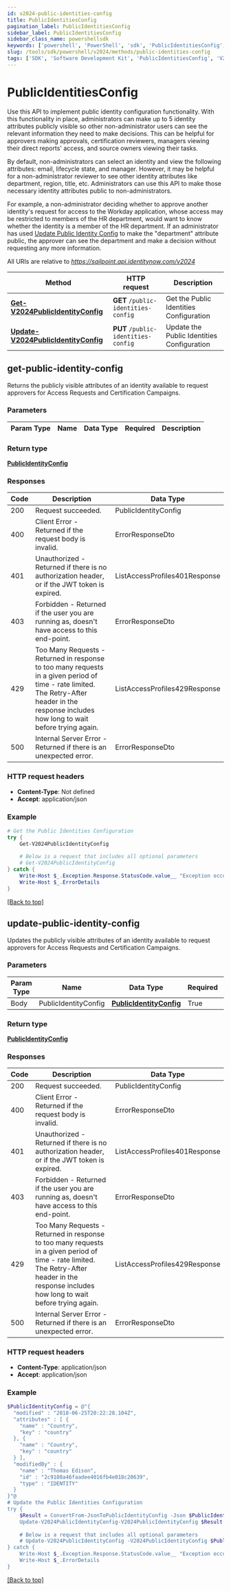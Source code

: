 ```yaml
---
id: v2024-public-identities-config
title: PublicIdentitiesConfig
pagination_label: PublicIdentitiesConfig
sidebar_label: PublicIdentitiesConfig
sidebar_class_name: powershellsdk
keywords: ['powershell', 'PowerShell', 'sdk', 'PublicIdentitiesConfig', 'V2024PublicIdentitiesConfig'] 
slug: /tools/sdk/powershell/v2024/methods/public-identities-config
tags: ['SDK', 'Software Development Kit', 'PublicIdentitiesConfig', 'V2024PublicIdentitiesConfig']
---
```



# PublicIdentitiesConfig
  Use this API to implement public identity configuration functionality. 
With this functionality in place, administrators can make up to 5 identity attributes publicly visible so other non-administrator users can see the relevant information they need to make decisions. 
This can be helpful for approvers making approvals, certification reviewers, managers viewing their direct reports&#39; access, and source owners viewing their tasks.

By default, non-administrators can select an identity and view the following attributes: email, lifecycle state, and manager. 
However, it may be helpful for a non-administrator reviewer to see other identity attributes like department, region, title, etc.
Administrators can use this API to make those necessary identity attributes public to non-administrators. 

For example, a non-administrator deciding whether to approve another identity&#39;s request for access to the Workday application, whose access may be restricted to members of the HR department, would want to know whether the identity is a member of the HR department. 
If an administrator has used [Update Public Identity Config](https://developer.sailpoint.com/docs/api/v3/update-public-identity-config/) to make the &quot;department&quot; attribute public, the approver can see the department and make a decision without requesting any more information.
 
  

All URIs are relative to *https://sailpoint.api.identitynow.com/v2024*

Method | HTTP request | Description
------------- | ------------- | -------------
[**Get-V2024PublicIdentityConfig**](#get-public-identity-config) | **GET** `/public-identities-config` | Get the Public Identities Configuration
[**Update-V2024PublicIdentityConfig**](#update-public-identity-config) | **PUT** `/public-identities-config` | Update the Public Identities Configuration


## get-public-identity-config

Returns the publicly visible attributes of an identity available to request approvers for Access Requests and Certification Campaigns.

### Parameters 
Param Type | Name | Data Type | Required  | Description
------------- | ------------- | ------------- | ------------- | ------------- 

### Return type

[**PublicIdentityConfig**](../models/public-identity-config)

### Responses
Code | Description  | Data Type
------------- | ------------- | -------------
200 | Request succeeded. | PublicIdentityConfig
400 | Client Error - Returned if the request body is invalid. | ErrorResponseDto
401 | Unauthorized - Returned if there is no authorization header, or if the JWT token is expired. | ListAccessProfiles401Response
403 | Forbidden - Returned if the user you are running as, doesn&#39;t have access to this end-point. | ErrorResponseDto
429 | Too Many Requests - Returned in response to too many requests in a given period of time - rate limited. The Retry-After header in the response includes how long to wait before trying again. | ListAccessProfiles429Response
500 | Internal Server Error - Returned if there is an unexpected error. | ErrorResponseDto

### HTTP request headers

- **Content-Type**: Not defined
- **Accept**: application/json

### Example
```powershell
# Get the Public Identities Configuration
try {
    Get-V2024PublicIdentityConfig
    
    # Below is a request that includes all optional parameters
    # Get-V2024PublicIdentityConfig  
} catch {
    Write-Host $_.Exception.Response.StatusCode.value__ "Exception occurred when calling Get-V2024PublicIdentityConfig"
    Write-Host $_.ErrorDetails
}
```

[[Back to top]](#) 

## update-public-identity-config

Updates the publicly visible attributes of an identity available to request approvers for Access Requests and Certification Campaigns.

### Parameters 
Param Type | Name | Data Type | Required  | Description
------------- | ------------- | ------------- | ------------- | ------------- 
 Body  | PublicIdentityConfig | [**PublicIdentityConfig**](../models/public-identity-config) | True  | 

### Return type

[**PublicIdentityConfig**](../models/public-identity-config)

### Responses
Code | Description  | Data Type
------------- | ------------- | -------------
200 | Request succeeded. | PublicIdentityConfig
400 | Client Error - Returned if the request body is invalid. | ErrorResponseDto
401 | Unauthorized - Returned if there is no authorization header, or if the JWT token is expired. | ListAccessProfiles401Response
403 | Forbidden - Returned if the user you are running as, doesn&#39;t have access to this end-point. | ErrorResponseDto
429 | Too Many Requests - Returned in response to too many requests in a given period of time - rate limited. The Retry-After header in the response includes how long to wait before trying again. | ListAccessProfiles429Response
500 | Internal Server Error - Returned if there is an unexpected error. | ErrorResponseDto

### HTTP request headers

- **Content-Type**: application/json
- **Accept**: application/json

### Example
```powershell
$PublicIdentityConfig = @"{
  "modified" : "2018-06-25T20:22:28.104Z",
  "attributes" : [ {
    "name" : "Country",
    "key" : "country"
  }, {
    "name" : "Country",
    "key" : "country"
  } ],
  "modifiedBy" : {
    "name" : "Thomas Edison",
    "id" : "2c9180a46faadee4016fb4e018c20639",
    "type" : "IDENTITY"
  }
}"@
# Update the Public Identities Configuration
try {
    $Result = ConvertFrom-JsonToPublicIdentityConfig -Json $PublicIdentityConfig
    Update-V2024PublicIdentityConfig-V2024PublicIdentityConfig $Result
    
    # Below is a request that includes all optional parameters
    # Update-V2024PublicIdentityConfig -V2024PublicIdentityConfig $PublicIdentityConfig  
} catch {
    Write-Host $_.Exception.Response.StatusCode.value__ "Exception occurred when calling Update-V2024PublicIdentityConfig"
    Write-Host $_.ErrorDetails
}
```

[[Back to top]](#) 


